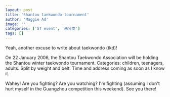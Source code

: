 ```yaml
---
layout: post
title: 'Shantou taekwondo tournament'
author: 'Maggie Ad'
image: ''
categories: ['ST event', '未分类']
tags: []
---
```


Yeah, another excuse to write about taekwondo (tkd)! 

On 22 January 2006, the Shantou Taekwondo Association will be holding the Shantou winter taekwondo tournament. Categories: children, teenagers, adults. Split by weight and belt. Time and address coming as soon as I know it.

Wahey! Are you fighting? Are you watching? I'm fighting (assuming I don't hurt myself in the Guangzhou competition this weekend). See you there!